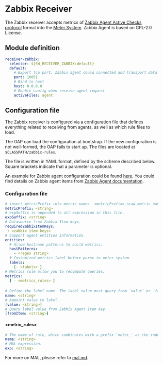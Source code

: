 # Zabbix Receiver
The Zabbix receiver accepts metrics of [Zabbix Agent Active Checks protocol](https://www.zabbix.com/documentation/current/manual/appendix/items/activepassive#active_checks) format into the [Meter System](./../../concepts-and-designs/meter.md).
Zabbix Agent is based on GPL-2.0 License.

## Module definition
```yaml
receiver-zabbix:
  selector: ${SW_RECEIVER_ZABBIX:default}
  default:
    # Export tcp port, Zabbix agent could connected and transport data
    port: 10051
    # Bind to host
    host: 0.0.0.0
    # Enable config when receive agent request
    activeFiles: agent
```

## Configuration file
The Zabbix receiver is configured via a configuration file that defines everything related to receiving 
 from agents, as well as which rule files to load.
 
The OAP can load the configuration at bootstrap. If the new configuration is not well-formed, the OAP fails to start up. The files
are located at `$CLASSPATH/zabbix-rules`.

The file is written in YAML format, defined by the scheme described below. Square brackets indicate that a parameter is optional.

An example for Zabbix agent configuration could be found [here](../../../../test/e2e-v2/cases/vm/zabbix/zabbix_agentd.conf).
You could find details on Zabbix agent items from [Zabbix Agent documentation](https://www.zabbix.com/documentation/current/manual/config/items/itemtypes/zabbix_agent).

### Configuration file

```yaml
# insert metricPrefix into metric name:  <metricPrefix>_<raw_metric_name>
metricPrefix: <string>
# expSuffix is appended to all expression in this file.
expSuffix: <string>
# Datasource from Zabbix Item keys.
requiredZabbixItemKeys:
 - <zabbix item keys>
# Support agent entities information.
entities:
  # Allow hostname patterns to build metrics.
  hostPatterns:
    - <regex string>
  # Customized metrics label before parse to meter system.
  labels:
    [- <labels> ]
# Metrics rule allow you to recompute queries.
metrics:
  [ - <metrics_rules> ]
```

#### <labels>

```yaml
# Define the label name. The label value must query from `value` or `fromItem` attribute.
name: <string>
# Appoint value to label.
[value: <string>]
# Query label value from Zabbix Agent Item key.
[fromItem: <string>]
```

#### <metric_rules>

```yaml
# The name of rule, which combinates with a prefix 'meter_' as the index/table name in storage.
name: <string>
# MAL expression.
exp: <string>
```

For more on MAL, please refer to [mal.md](../../concepts-and-designs/mal.md).
